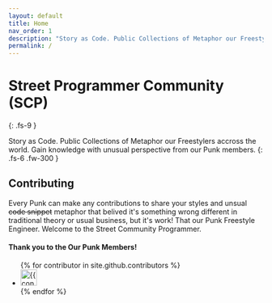 ```yaml
---
layout: default
title: Home
nav_order: 1
description: "Story as Code. Public Collections of Metaphor our Freestylers accross the world. Gain knowledge with unusual perspective from our Punk members."
permalink: /
---
```


# Street Programmer Community (SCP)
{: .fs-9 }

Story as Code. Public Collections of Metaphor our Freestylers accross the world. Gain knowledge with unusual perspective from our Punk members.
{: .fs-6 .fw-300 }

## Contributing

Every Punk can make any contributions to share your styles and unsual ~~code snippet~~ metaphor that belived it's something wrong different in traditional theory or usual business, but it's work! That our Punk Freestyle Engineer. Welcome to the Street Community Programmer.

#### Thank you to the Our Punk Members!

<ul class="list-style-none">
{% for contributor in site.github.contributors %}
  <li class="d-inline-block mr-1">
     <a href="{{ contributor.html_url }}"><img src="{{ contributor.avatar_url }}" width="32" height="32" alt="{{ contributor.login }}"></a>
  </li>
{% endfor %}
</ul>